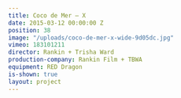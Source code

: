 ```yaml
---
title: Coco de Mer — X
date: 2015-03-12 00:00:00 Z
position: 38
image: "/uploads/coco-de-mer-x-wide-9d05dc.jpg"
vimeo: 183101211
director: Rankin + Trisha Ward
production-company: Rankin Film + TBWA
equipment: RED Dragon
is-shown: true
layout: project
---
```


